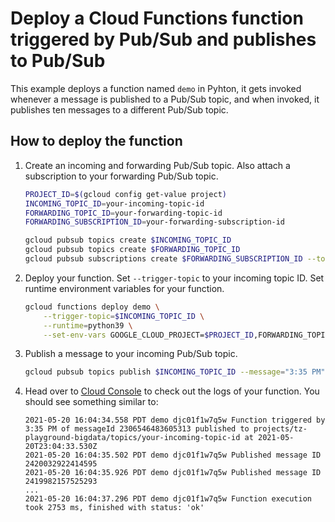 # Deploy a Cloud Functions function triggered by Pub/Sub and publishes to Pub/Sub

This example deploys a function named `demo` in Pyhton, it gets invoked whenever a message is published to a Pub/Sub topic, and when invoked, it publishes ten messages to a different Pub/Sub topic. 

## How to deploy the function

1. Create an incoming and forwarding Pub/Sub topic. Also attach a subscription to your forwarding Pub/Sub topic.

    ```sh
    PROJECT_ID=$(gcloud config get-value project)
    INCOMING_TOPIC_ID=your-incoming-topic-id
    FORWARDING_TOPIC_ID=your-forwarding-topic-id
    FORWARDING_SUBSCRIPTION_ID=your-forwarding-subscription-id

    gcloud pubsub topics create $INCOMING_TOPIC_ID
    gcloud pubsub topics create $FORWARDING_TOPIC_ID
    gcloud pubsub subscriptions create $FORWARDING_SUBSCRIPTION_ID --topic=$FORWARDING_TOPIC_ID
    ```

1. Deploy your function. Set `--trigger-topic` to your incoming topic ID. Set runtime environment variables for your function.

    ```sh
    gcloud functions deploy demo \
        --trigger-topic=$INCOMING_TOPIC_ID \
        --runtime=python39 \
        --set-env-vars GOOGLE_CLOUD_PROJECT=$PROJECT_ID,FORWARDING_TOPIC_ID=$FORWARDING_TOPIC_ID
    ```

1. Publish a message to your incoming Pub/Sub topic.

    ```sh
    gcloud pubsub topics publish $INCOMING_TOPIC_ID --message="3:35 PM"
    ```

1. Head over to [Cloud Console](http://console.cloud.google.com/functions/list) to check out the logs of your function. You should see something similar to:

    ```none
    2021-05-20 16:04:34.558 PDT demo djc01f1w7q5w Function triggered by 3:35 PM of messageId 2306546483605313 published to projects/tz-playground-bigdata/topics/your-incoming-topic-id at 2021-05-20T23:04:33.530Z
    2021-05-20 16:04:35.502 PDT demo djc01f1w7q5w Published message ID 2420032922414595
    2021-05-20 16:04:35.926 PDT demo djc01f1w7q5w Published message ID 2419982157525293
    ...
    2021-05-20 16:04:37.296 PDT demo djc01f1w7q5w Function execution took 2753 ms, finished with status: 'ok'
    ```